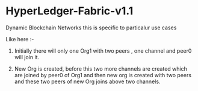 # HyperLedger-Fabric-v1.1
Dynamic Blockchain Networks this is specific to particalur use cases

Like here :-
1. Initially there will only one Org1 with two peers , one channel and peer0 will join it.

2. New Org is created, before this two more channels are created which are joined by peer0 of Org1 and then
   new org is created with two peers and these two peers of new Org joins above two channels.
